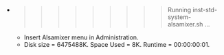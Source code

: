 * >>>>>>>>> Running inst-std-system-alsamixer.sh ...
  * Insert Alsamixer menu in Administration.
  * Disk size = 6475488K. Space Used = 8K. Runtime = 00:00:00:01.
